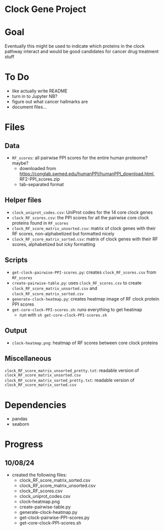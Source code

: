 Clock Gene Project
==================

# Goal
Eventually this might be used to indicate which proteins in the clock pathway interact and would be good candidates for cancer drug treatment stuff

# To Do
* like actually write README
* turn in to Jupyter NB?
* figure out what cancer hallmarks are
* document files...

# Files
## Data
* `RF_scores`: all pairwise PPI scores for the entire human proteome? maybe?
    * downloaded from https://conglab.swmed.edu/humanPPI/humanPPI_download.html, RF2-PPI_scores.zip
    * tab-separated format

## Helper files
* `clock_uniprot_codes.csv`: UniProt codes for the 14 core clock genes
* `clock_RF_scores.csv`: the PPI scores for all the pairwise core clock proteins found in `RF_scores` 
* `clock_RF_score_matrix_unsorted.csv`: matrix of clock genes with their RF scores, non-alphabetized but formatted nicely
* `clock_RF_score_matrix_sorted.csv`: matrix of clock genes with their RF scores, alphabetized but icky formatting 

## Scripts
* `get-clock-pairwise-PPI-scores.py`: creates `clock_RF_scores.csv` from `RF_scores`
* `create-pairwise-table.py`: uses `clock_RF_scores.csv` to create `clock_RF_score_matrix_unsorted.csv` and `clock_RF_score_matrix_sorted.csv`
* `generate-clock-heatmap.py`: creates heatmap image of RF clock protein PPI scores
* `get-core-clock-PPI-scores.sh`: runs everything to get heatmap
    * run with `sh get-core-clock-PPI-scores.sh`

## Output
* `clock-heatmap.png`: heatmap of RF scores between core clock proteins

## Miscellaneous
`clock_RF_score_matrix_unsorted_pretty.txt`: readable version of `clock_RF_score_matrix_unsorted.csv`
`clock_RF_score_matrix_sorted_pretty.txt`: readable version of `clock_RF_score_matrix_sorted.csv`

# Dependencies
* pandas
* seaborn

# Progress
## 10/08/24
* created the following files:
    * clock_RF_score_matrix_sorted.csv
    * clock_RF_score_matrix_unsorted.csv
    * clock_RF_scores.csv
    * clock_uniprot_codes.csv
    * clock-heatmap.png
    * create-pairwise-table.py
    * generate-clock-heatmap.py
    * get-clock-pairwise-PPI-scores.py
    * get-core-clock-PPI-scores.sh
